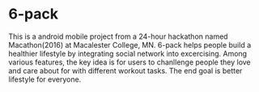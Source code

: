 # 6-pack
This is a android mobile project from a 24-hour hackathon named Macathon(2016) at Macalester College, MN.
6-pack helps people build a healthier lifestyle by integrating social network into excercising.
Among various features, the key idea is for users to chanllenge people they love and care about for with different workout tasks. The end goal is better lifestyle for everyone.

